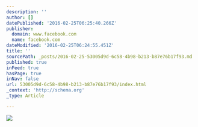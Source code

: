 ```yaml
---
description: ''
author: []
datePublished: '2016-02-25T06:25:40.266Z'
publisher:
  domain: www.facebook.com
  name: facebook.com
dateModified: '2016-02-25T06:24:55.451Z'
title: ''
sourcePath: _posts/2016-02-25-53005d9d-6c58-4b98-b213-b87e76b17f93.md
published: true
inFeed: true
hasPage: true
inNav: false
url: 53005d9d-6c58-4b98-b213-b87e76b17f93/index.html
_context: 'http://schema.org'
_type: Article

---
```

![](https://scontent-lax3-1.xx.fbcdn.net/hphotos-xpt1/v/t1.0-0/p206x206/10422071_10153064134801458_3783516489052267452_n.jpg?oh=9a969ef52de3858297b540cf95725928&oe=57713DF0)